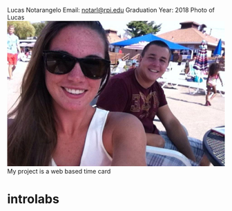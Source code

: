 Lucas Notarangelo
Email: notarl@rpi.edu
Graduation Year: 2018
Photo of Lucas ![lucasnot](lucasphoto.jpg)
My project is a web based time card
# introlabs
